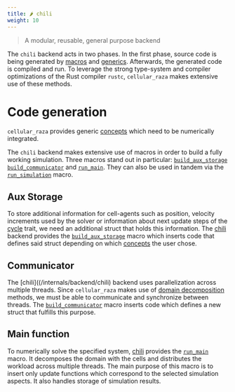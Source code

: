 ```yaml
---
title: 🌶️ chili
weight: 10
---
```


> A modular, reusable, general purpose backend

The `chili` backend acts in two phases.
In the first phase, source code is being generated by 
[macros](https://doc.rust-lang.org/reference/macros-by-example.html) and
[generics](https://doc.rust-lang.org/reference/items/generics.html).
Afterwards, the generated code is compiled and run.
To leverage the strong type-system and compiler optimizations of the Rust compiler `rustc`,
`cellular_raza` makes extensive use of these methods.

# Code generation
`cellular_raza` provides generic [concepts](/internals/concepts) which need to be numerically
integrated.

The `chili` backend makes extensive use of macros in order to build a fully working simulation.
Three macros stand out in particular:
[`build_aux_storage`](/docs/cellular_raza_core/backend/chili/macro.build_aux_storage.html)
[`build_communicator`](/docs/cellular_raza_core/backend/chili/macro.build_communicator.html) and
[`run_main`](/docs/cellular_raza_core/backend/chili/macro.run_main.html).
They can also be used in tandem via the 
[`run_simulation`](/docs/cellular_raza_core/backend/chili/macro.run_simulation.html) macro.

## Aux Storage

To store additional information for cell-agents such as position, velocity increments used by the
solver or information about next update steps of the [cycle](/internals/concepts/cell/cycle) trait,
we need an additional struct that holds this information.
The [chili](/internals/backend/chili) backend provides the
[`build_aux_storage`](/docs/cellular_raza_core/backend/chili/macro.build_aux_storage.html) macro
which inserts code that defines said struct depending on which
[concepts](/internals/concepts/cell/) the user chose.

## Communicator

The [chili]((/internals/backend/chili) backend uses parallelization across multiple threads.
Since `cellular_raza` makes use of [domain decomposition](/internals/concepts/domain) methods,
we must be able to communicate and synchronize between threads.
The [`build_communicator`](/docs/cellular_raza_core/backend/chili/macro.build_communicator.html)
macro inserts code which defines a new struct that fulfills this purpose.

## Main function

To numerically solve the specified system, [chili](/internals/backend/chili) provides the
[`run_main`](/docs/cellular_raza_core/backend/chili/macro.run_main.html) macro.
It decomposes the domain with the cells and distributes the workload across multiple threads.
The main purpose of this macro is to insert only update functions which correspond to the selected
simulation aspects.
It also handles storage of simulation results.
